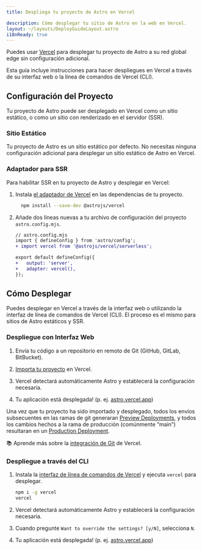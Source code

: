 ```yaml
---
title: Despliega tu proyecto de Astro en Vercel

description: Cómo desplegar tu sitio de Astro en la web en Vercel.
layout: ~/layouts/DeployGuideLayout.astro
i18nReady: true
---
```


Puedes usar [Vercel](http://vercel.com/) para desplegar tu proyecto de Astro a su red global edge sin configuración adicional.


Esta guía incluye instrucciones para hacer despliegues en Vercel a través de su interfaz web o la línea de comandos de Vercel (CLI).

## Configuración del Proyecto

Tu proyecto de Astro puede ser desplegado en Vercel como un sitio estático, o como un sitio con renderizado en el servidor (SSR).


### Sitio Estático

Tu proyecto de Astro es un sitio estático por defecto. No necesitas ninguna configuración adicional para desplegar un sitio estático de Astro en Vercel. 

### Adaptador para SSR

Para habilitar SSR en tu proyecto de Astro y desplegar en Vercel:

1. Instala [el adaptador de Vercel](https://github.com/withastro/astro/tree/main/packages/integrations/vercel) en las dependencias de tu proyecto.

    ```bash
      npm install --save-dev @astrojs/vercel
    ```

1. Añade dos líneas nuevas a tu archivo de configuración del proyecto `astro.config.mjs`.

    ```diff
    // astro.config.mjs
    import { defineConfig } from 'astro/config';
    + import vercel from '@astrojs/vercel/serverless';

    export default defineConfig({
    +   output: 'server',
    +   adapter: vercel(),
    });
    ```

## Cómo Desplegar

Puedes desplegar en Vercel a través de la interfaz web o utilizando la interfaz de línea de comandos de Vercel (CLI). El proceso es el mismo para sitios de Astro estáticos y SSR.

### Despliegue con Interfaz Web

1. Envía tu código a un repositorio en remoto de Git (GitHub, GitLab, BitBucket).

2. [Importa tu proyecto](https://vercel.com/new) en Vercel.
3. Vercel detectará automáticamente Astro y establecerá la configuración necesaria.
4. Tu aplicación está desplegada! (p. ej. [astro.vercel.app](https://astro.vercel.app/))

Una vez que tu proyecto ha sido importado y desplegado, todos los envíos subsecuentes en las ramas de git generaran [Preview Deployments](https://vercel.com/docs/concepts/deployments/environments#preview), y todos los cambios hechos a la rama de producción (comúnmente “main”) resultaran en un [Production Deployment](https://vercel.com/docs/concepts/deployments/environments#production).

📚 Aprende más sobre la [integración de Git](https://vercel.com/docs/concepts/git) de Vercel.


### Despliegue a través del CLI

1. Instala la [interfaz de línea de comandos de Vercel](https://vercel.com/cli) y ejecuta `vercel` para desplegar.

    ```bash
    npm i -g vercel
    vercel
    ```

2. Vercel detectará automáticamente Astro y establecerá la configuración necesaria.
3. Cuando pregunte `Want to override the settings? [y/N]`, selecciona `N`.
4. Tu aplicación está desplegada! (p. ej. [astro.vercel.app](https://astro.vercel.app/))
